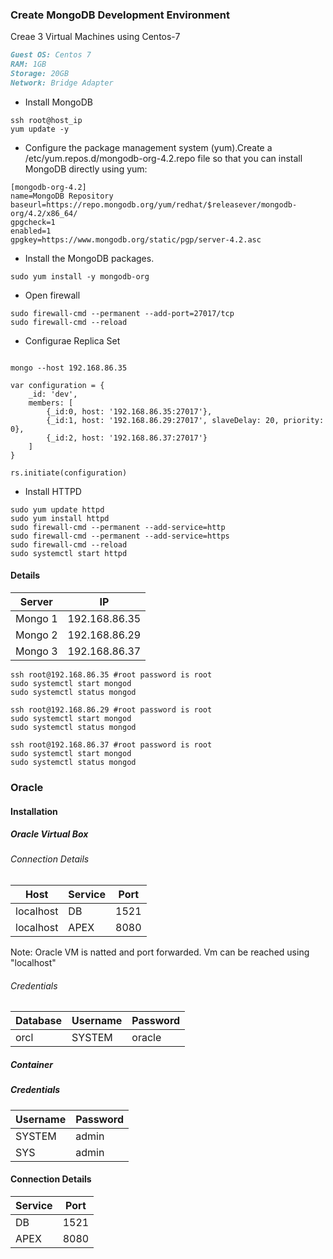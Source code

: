 ### Create MongoDB Development Environment

Creae 3 Virtual Machines using Centos-7

```markdown
Guest OS: Centos 7
RAM: 1GB
Storage: 20GB
Network: Bridge Adapter
```

* Install MongoDB

```shell script
ssh root@host_ip
yum update -y
```
* Configure the package management system (yum).Create a /etc/yum.repos.d/mongodb-org-4.2.repo file so that you can install MongoDB directly using yum:
```shell script
[mongodb-org-4.2]
name=MongoDB Repository
baseurl=https://repo.mongodb.org/yum/redhat/$releasever/mongodb-org/4.2/x86_64/
gpgcheck=1
enabled=1
gpgkey=https://www.mongodb.org/static/pgp/server-4.2.asc
```
* Install the MongoDB packages.
```shell script
sudo yum install -y mongodb-org
```

* Open firewall
```shell script
sudo firewall-cmd --permanent --add-port=27017/tcp
sudo firewall-cmd --reload
```
* Configurae Replica Set

```renderscript

mongo --host 192.168.86.35

var configuration = {
    _id: 'dev',
    members: [
        {_id:0, host: '192.168.86.35:27017'},
        {_id:1, host: '192.168.86.29:27017', slaveDelay: 20, priority: 0},
        {_id:2, host: '192.168.86.37:27017'}
    ]
}

rs.initiate(configuration)
```

* Install HTTPD
```shell script
sudo yum update httpd
sudo yum install httpd
sudo firewall-cmd --permanent --add-service=http
sudo firewall-cmd --permanent --add-service=https
sudo firewall-cmd --reload
sudo systemctl start httpd
```
#### Details

|Server |IP            |
|-------|--------------|
|Mongo 1|192.168.86.35 |
|Mongo 2|192.168.86.29 |
|Mongo 3|192.168.86.37 |

```shell script
ssh root@192.168.86.35 #root password is root
sudo systemctl start mongod
sudo systemctl status mongod
```
```shell script
ssh root@192.168.86.29 #root password is root
sudo systemctl start mongod
sudo systemctl status mongod
```
```shell script
ssh root@192.168.86.37 #root password is root
sudo systemctl start mongod
sudo systemctl status mongod
```

### Oracle

#### Installation

##### Oracle Virtual Box
###### Connection Details
|Host|Service|Port  |
|----|-------|------|
|localhost|DB|1521|
|localhost|APEX|8080|

Note: Oracle VM is natted and port forwarded. Vm can be reached using "localhost"

###### Credentials
|Database|Username|Password|
|--------|--------|--------|
|orcl|SYSTEM|oracle|

##### Container

##### Credentials
|Username|Password|
|--------|--------|
|SYSTEM|admin|
|SYS|admin|
#### Connection Details
|Service|Port|
|-------|----|
|DB|1521|
|APEX|8080|